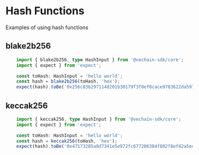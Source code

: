# Hash Functions

Examples of using hash functions

## blake2b256

```typescript { name=blake2b256, category=example }
    import { blake2b256, type HashInput } from '@vechain-sdk/core';
    import { expect } from 'expect';

    const toHash: HashInput = 'hello world';
    const hash = blake2b256(toHash, 'hex');
    expect(hash).toBe('0x256c83b297114d201b30179f3f0ef0cace9783622da5974326b436178aeef610');
```

## keccak256

```typescript { name=keccak256, category=example }
    import { keccak256, type HashInput } from '@vechain-sdk/core';
    import { expect } from 'expect';

    const toHash: HashInput = 'hello world';
    const hash = keccak256(toHash, 'hex');
    expect(hash).toBe('0x47173285a8d7341e5e972fc677286384f802f8ef42a5ec5f03bbfa254cb01fad');
```
